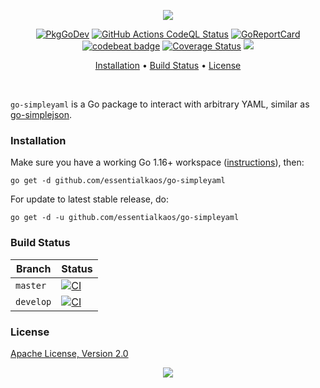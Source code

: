 <p align="center"><a href="#readme"><img src="https://gh.kaos.st/go-simpleyaml.svg"/></a></p>

<p align="center">
  <a href="https://kaos.sh/g/go-simpleyaml.v2"><img src="https://gh.kaos.st/godoc.svg" alt="PkgGoDev" /></a>
  <a href="https://kaos.sh/w/go-simpleyaml/codeql"><img src="https://kaos.sh/w/go-simpleyaml/codeql.svg" alt="GitHub Actions CodeQL Status" /></a>
  <a href="https://kaos.sh/r/go-simpleyaml"><img src="https://kaos.sh/r/go-simpleyaml.svg" alt="GoReportCard" /></a>
  <a href="https://codebeat.co/projects/github-com-essentialkaos-go-simpleyaml"><img alt="codebeat badge" src="https://codebeat.co/badges/ffe9f2d6-8586-45c0-90fb-cdb4e7141960" /></a>
  <a href="https://kaos.sh/c/go-simpleyaml"><img src="https://kaos.sh/c/go-simpleyaml.svg" alt="Coverage Status" /></a>
  <a href="#license"><img src="https://gh.kaos.st/apache2.svg"></a>
</p>

<p align="center"><a href="#installation">Installation</a> • <a href="#build-status">Build Status</a> • <a href="#license">License</a></p>

<br/>

`go-simpleyaml` is a Go package to interact with arbitrary YAML, similar as [go-simplejson](https://github.com/bitly/go-simplejson).

### Installation

Make sure you have a working Go 1.16+ workspace ([instructions](https://golang.org/doc/install)), then:

```
go get -d github.com/essentialkaos/go-simpleyaml
```

For update to latest stable release, do:

```
go get -d -u github.com/essentialkaos/go-simpleyaml
```

### Build Status

| Branch | Status |
|--------|--------|
| `master` | [![CI](https://kaos.sh/w/go-simpleyaml/ci.svg?branch=master)](https://kaos.sh/w/go-simpleyaml/ci?query=branch:master) |
| `develop` | [![CI](https://kaos.sh/w/go-simpleyaml/ci.svg?branch=develop)](https://kaos.sh/w/go-simpleyaml/ci?query=branch:develop) |

### License

[Apache License, Version 2.0](https://www.apache.org/licenses/LICENSE-2.0)

<p align="center"><a href="https://essentialkaos.com"><img src="https://gh.kaos.st/ekgh.svg"/></a></p>
